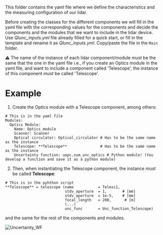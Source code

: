 This folder contains the yaml file where we define the characteristics and the measuring configuration of our lidar.

Before creating the classes for the different components we will fill in the yaml file with the corresponding values for the components and decide the components and the modules that we want to include in the lidar device. 
Use *Qlunc_inputs.yml* file already filled for a quick start, or fill in the template and rename it as *Qlunc_inputs.yml*. Copy/paste the file in the `Main` folder.

:warning:  The name of the instance of each lidar component/module *must* be the same that the one in the yaml file i.e., if you create an Optics module in the yaml file, and want to include a component called 'Telescope',  the instance of this component *must* be called 'Telescope'.

# Example

1) Create the Optics module with a Telescope component, among others:
```
# This is in the yaml file
Modules:
  Optics Module:
    Name: Optics_module
    Scanner: Scanner
    Optical circulator: Optical_circulator # Has to be the same name as the instance
    Telescope: **Telescope**               # Has to be the same name as the instance
    Uncertainty function: uopc.sum_unc_optics # Python module! (You develop a function and save it as a python module)
```    
2) Then, when instantiating the Telescope component, the instance *must* be called **Telescope**:
```
# This is in the pyhthon script
**Telescope** = telescope (name           = Telesc1,
                           stdv_aperture  = 1,       # [mm]
                           stdv_aperture  = 1e-5,    # [mm]                       
                           focal_length   = 200,      # [m]                      
                           (...)
                           unc_func       = Unc_function_Telescope)
```
and the same for the rest of the components and modules.
    
![Uncertainty_WF](https://github.com/SWE-UniStuttgart/Qlunc/blob/main/Pictures_repo_/FlowChartUnc.JPG)
